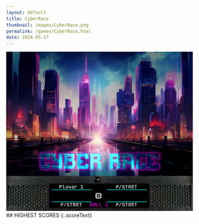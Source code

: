 ```yaml
---
layout: default
title: CyberRace
thumbnail: images/CyberRace.png
permalink: /games/CyberRace.html
date: 2024-05-17
---
```


<img src="../images/CyberRace.png" class="gameThumbnail img-fluid mx-auto align-middle">
## HIGHEST SCORES
{:.scoreText}

